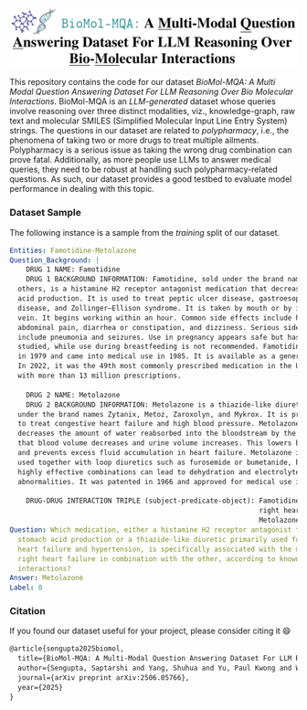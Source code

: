 ![Title Screenshot](our_paper/title_screenshot.png)

This repository contains the code for our dataset _BioMol-MQA: A Multi Modal Question Answering Dataset For LLM Reasoning
Over Bio Molecular Interactions_. BioMol-MQA is an _LLM-generated_ dataset whose queries involve reasoning over three
distinct modalities, viz., knowledge-graph, raw text and molecular SMILES (Simplified Molecular Input Line Entry System)
strings. The questions in our dataset are related to _polypharmacy_, i.e., the phenomena of taking two or more drugs to 
treat multiple ailments. Polypharmacy is a serious issue as taking the wrong drug combination can prove fatal. Additionally,
as more people use LLMs to answer medical queries, they need to be robust at handling such polypharmacy-related questions.
As such, our dataset provides a good testbed to evaluate model performance in dealing with this topic.

### Dataset Sample

The following instance is a sample from the _training_ split of our dataset.

```yaml
Entities: Famotidine-Metolazone
Question_Background: |
    DRUG 1 NAME: Famotidine
    DRUG 1 BACKGROUND INFORMATION: Famotidine, sold under the brand name Pepcid among 
  others, is a histamine H2 receptor antagonist medication that decreases stomach 
  acid production. It is used to treat peptic ulcer disease, gastroesophageal reflux 
  disease, and Zollinger–Ellison syndrome. It is taken by mouth or by injection into a 
  vein. It begins working within an hour. Common side effects include headache, 
  abdominal pain, diarrhea or constipation, and dizziness. Serious side effects may 
  include pneumonia and seizures. Use in pregnancy appears safe but has not been well 
  studied, while use during breastfeeding is not recommended. Famotidine was patented 
  in 1979 and came into medical use in 1985. It is available as a generic medication. 
  In 2022, it was the 49th most commonly prescribed medication in the United States, 
  with more than 13 million prescriptions.
    
    DRUG 2 NAME: Metolazone
    DRUG 2 BACKGROUND INFORMATION: Metolazone is a thiazide-like diuretic marketed 
  under the brand names Zytanix, Metoz, Zaroxolyn, and Mykrox. It is primarily used 
  to treat congestive heart failure and high blood pressure. Metolazone indirectly 
  decreases the amount of water reabsorbed into the bloodstream by the kidney, so 
  that blood volume decreases and urine volume increases. This lowers blood pressure 
  and prevents excess fluid accumulation in heart failure. Metolazone is sometimes 
  used together with loop diuretics such as furosemide or bumetanide, but these 
  highly effective combinations can lead to dehydration and electrolyte 
  abnormalities. It was patented in 1966 and approved for medical use in 1974.
    
    DRUG-DRUG INTERACTION TRIPLE (subject-predicate-object): Famotidine-
                                                             right heart failure-
                                                             Metolazone
Question: Which medication, either a histamine H2 receptor antagonist that decreases 
  stomach acid production or a thiazide-like diuretic primarily used for congestive 
  heart failure and hypertension, is specifically associated with the management of 
  right heart failure in combination with the other, according to known drug 
  interactions?
Answer: Metolazone
Label: 0
```










### Citation
If you found our dataset useful for your project, please consider citing it 😄

```txt
@article{sengupta2025biomol,
  title={BioMol-MQA: A Multi-Modal Question Answering Dataset For LLM Reasoning Over Bio-Molecular Interactions},
  author={Sengupta, Saptarshi and Yang, Shuhua and Yu, Paul Kwong and Wang, Fali and Wang, Suhang},
  journal={arXiv preprint arXiv:2506.05766},
  year={2025}
}
```